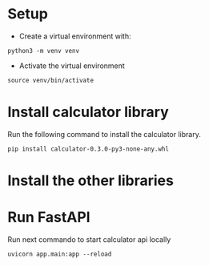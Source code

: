 # Setup
* Create a virtual environment with:
```
python3 -m venv venv
```

* Activate the virtual environment

```
source venv/bin/activate
```

# Install calculator library
Run the following command to install the calculator library.

```
pip install calculator-0.3.0-py3-none-any.whl
```

# Install the other libraries



# Run FastAPI
Run next commando to start calculator api locally

```
uvicorn app.main:app --reload
```